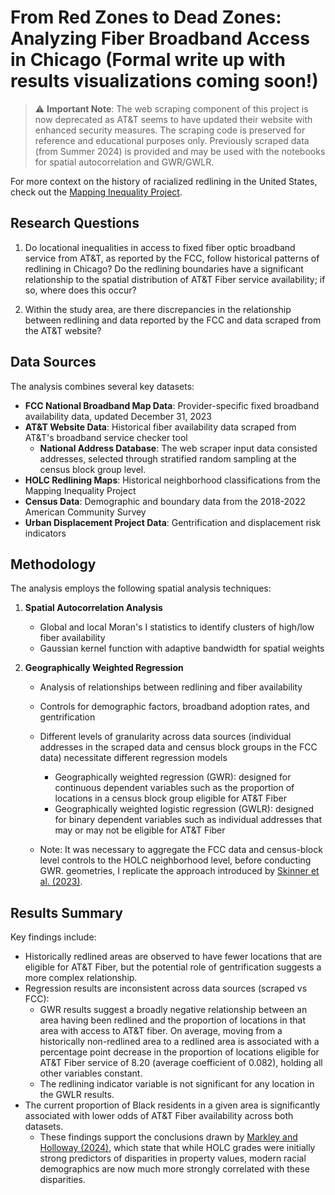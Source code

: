 # From Red Zones to Dead Zones: Analyzing Fiber Broadband Access in Chicago (Formal write up with results visualizations coming soon!)

> ⚠️ **Important Note**: The web scraping component of this project is now deprecated as AT&T seems to have updated their website with enhanced security measures. The scraping code is preserved for reference and educational purposes only. Previously scraped data (from Summer 2024) is provided and may be used with the notebooks for spatial autocorrelation and GWR/GWLR.

For more context on the history of racialized redlining in the United States, check out the [Mapping Inequality Project](https://dsl.richmond.edu/panorama/redlining/introduction).

## Research Questions

1. Do locational inequalities in access to fixed fiber optic broadband service
from AT&T, as reported by the FCC, follow historical patterns of redlining
in Chicago? Do the redlining boundaries have a significant relationship to the
spatial distribution of AT&T Fiber service availability; if so, where does this
occur?

2. Within the study area, are there discrepancies in the relationship between
redlining and data reported by the FCC and data scraped from the
AT&T website?

## Data Sources

The analysis combines several key datasets:

- **FCC National Broadband Map Data**: Provider-specific fixed broadband availability data, updated December 31, 2023
- **AT&T Website Data**: Historical fiber availability data scraped from AT&T's broadband service checker tool
  - **National Address Database**: The web scraper input data consisted addresses, selected through stratified random sampling at the census block group
level.
- **HOLC Redlining Maps**: Historical neighborhood classifications from the Mapping Inequality Project
- **Census Data**: Demographic and boundary data from the 2018-2022 American Community Survey
- **Urban Displacement Project Data**: Gentrification and displacement risk indicators

## Methodology

The analysis employs the following spatial analysis techniques:

1. **Spatial Autocorrelation Analysis**
   - Global and local Moran's I statistics to identify clusters of high/low fiber availability
   - Gaussian kernel function with adaptive bandwidth for spatial weights

2. **Geographically Weighted Regression**
   - Analysis of relationships between redlining and fiber availability
   - Controls for demographic factors, broadband adoption rates, and gentrification
   - Different levels of granularity across data sources (individual addresses in the scraped data and census block groups in the FCC data)
     necessitate different regression models
     - Geographically weighted regression (GWR): designed for continuous dependent variables such as the proportion of locations in a census block group eligible for AT&T Fiber 
     - Geographically weighted logistic regression (GWLR): designed for binary dependent variables such as individual addresses that may or may not be eligible for AT&T Fiber
       
   - Note: It was necessary to aggregate the FCC data and census-block level controls to the HOLC neighborhood level, before conducting GWR. geometries, I
     replicate the approach introduced by [Skinner et al. (2023)](https://doi.org/10.1177/08959048231174882).

## Results Summary

Key findings include:
- Historically redlined areas are observed to have fewer locations that are eligible for AT&T Fiber, but the potential
  role of gentrification suggests a more complex relationship.
- Regression results are inconsistent across data sources (scraped vs FCC):
  - GWR results suggest a broadly negative relationship between an area having been redlined and the proportion of locations in that area
with access to AT&T fiber. On average, moving from a historically non-redlined area to a redlined area is
associated with a percentage point decrease in the proportion of locations eligible for AT&T Fiber service of 8.20 (average coefficient of 0.082), holding all other variables
constant.
  - The redlining indicator variable is not significant for any location in the GWLR results.
- The current proportion of Black residents in a given area is significantly associated with lower odds of AT&T Fiber availability across both datasets.
  -  These findings support the conclusions drawn by [Markley and Holloway (2024)](https://www.tandfonline.com/doi/full/10.1080/24694452.2024.2350993), which state
     that while HOLC grades were initially strong predictors of disparities in property
     values, modern racial demographics are now much more strongly correlated with
     these disparities.



  
